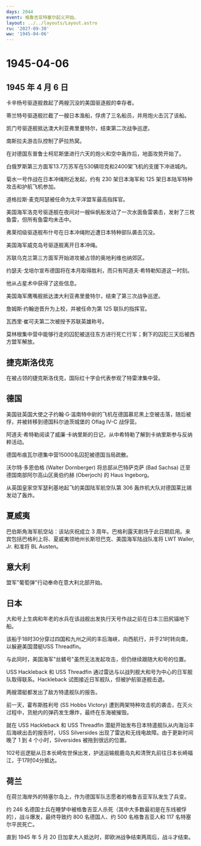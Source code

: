 ```yaml
---
days: 2044
event: 格鲁吉亚特塞尔起义开始。
layout: ../../layouts/Layout.astro
ru: '2027-09-30'
ww: '1945-04-06'
---
```


# 1945-04-06

## 1945 年 4 月 6 日

卡辛杨号驱逐舰救起了两艘沉没的美国驱逐舰的幸存者。

蒂兰特号驱逐舰拦截了一艘日本渔船，俘虏了三名船员，并用炮火击沉了该船。

凯门号驱逐舰抵达澳大利亚弗里曼特尔，结束第二次战争巡逻。

南斯拉夫游击队控制了萨拉热窝。

在对德国东普鲁士柯尼斯堡进行六天的炮火和空中轰炸后，地面攻势开始了。

白俄罗斯第三方面军13.7万苏军在530辆坦克和2400架飞机的支援下冲进城内。

菊水一号作战在日本冲绳附近发起，约有 230 架日本海军和 125
架日本陆军特种攻击和护航飞机参加。

道格拉斯·麦克阿瑟被任命为太平洋盟军最高指挥官。

美国海军洛克号驱逐舰在夜间对一艘纵帆船发动了一次水面鱼雷袭击，发射了三枚鱼雷，但所有鱼雷均未击中。

弗莱彻级驱逐舰布什号在日本冲绳附近遭日本特种部队袭击沉没。

美国海军威克岛号驱逐舰离开日本冲绳。

苏联乌克兰第三方面军开始进攻被占领的奥地利维也纳郊区。

约瑟夫·戈培尔宣布德国将在本月取得胜利，而只有阿道夫·希特勒知道这一时刻。

他从占星术中获得了这些信息。

美国海军鹰嘴舰抵达澳大利亚弗里曼特尔，结束了第三次战争巡逻。

詹姆斯·约翰逊晋升为上校，并被任命为第 125 联队的指挥官。

瓦西里·崔可夫第二次被授予苏联英雄称号。

莫林根集中营中能够行走的囚犯被送往东方进行死亡行军；剩下的囚犯三天后被西方盟军解放。

## 捷克斯洛伐克

在被占领的捷克斯洛伐克，国际红十字会代表参观了特雷津集中营。

## 德国

美国驻英国大使之子约翰·G·温南特中尉的飞机在德国慕尼黑上空被击落，随后被俘，并被转移到德国科尔迪茨城堡的
Oflag IV-C 战俘营。

阿道夫·希特勒阅读了威廉·卡纳里斯的日记，从中希特勒了解到卡纳里斯参与反纳粹活动。

德国布痕瓦尔德集中营15000名囚犯被德国当局疏散。

沃尔特·多恩伯格 (Walter Dornberger) 将总部从巴特萨克萨 (Bad Sachsa)
迁至德国南部阿尔高山区奥伯约赫 (Oberjoch) 的 Haus Ingeborg。

从英国皇家空军瑟利基地起飞的美国陆军航空队第 306
轰炸机大队对德国莱比锡发动了轰炸。

## 夏威夷

巴伯斯角海军航空站：该站庆祝成立 3
周年。巴格利露天剧场于此日期启用。来宾包括巴格利上将、夏威夷领地州长斯坦巴克、美国海军陆战队准将
LWT Waller, Jr. 和准将 BL Austen。

## 意大利

盟军"葡萄弹"行动奉命在意大利北部开始。

## 日本

大和号上生病和年老的水兵在该战舰出发执行天号作战之前在日本三田尻锚地下船。

该船于18时30分穿过四国和九州之间的丰后海峡，向西航行，并于21时转向南，以躲避美国潜艇USS
Threadfin。

与此同时，美国海军"丝鳍号"虽然无法发起攻击，但仍继续跟随大和号的位置。

USS Hackleback 和 USS Threadfin
通过雷达与以战列舰大和号为中心的日军舰队取得联系。Hackleback
试图接近日军舰队，但被护航驱逐舰击退。

两艘潜艇都发出了敌方特遣舰队的报告。

前一天，霍布斯胜利号 (SS Hobbs Victory)
遭到两架特种攻击机的袭击，在灭火过程中，货舱内的弹药发生爆炸，最终在东海被摧毁。

就在 USS Hackleback 和 USS Threadfin
潜艇开始发布日本特遣舰队从内海沿丰后海峡出击的报告时，USS Silversides
出现了雷达和无线电故障。由于更新时间晚了 1 到 4 个小时，Silversides
被拖到很远的位置。

102号巡逻艇从日本长崎佐世保出发，护送运输舰鹿岛丸和清贺丸前往日本长崎福江，于17时04分抵达。

## 荷兰

在荷兰海岸外的特塞尔岛上，作为德国军队志愿者的格鲁吉亚军队发生了兵变。

约 246
名德国士兵在睡梦中被格鲁吉亚人杀死（其中大多数最初是在东线被俘的），战斗爆发，最终导致约
800 名德国人、约 500 名格鲁吉亚人和 117 名特塞尔平民死亡。

直到 1945 年 5 月 20
日加拿大人抵达时，即欧洲战争结束两周后，战斗才结束。